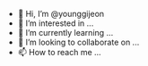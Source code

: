 - 👋 Hi, I’m @younggijeon
- 👀 I’m interested in ...
- 🌱 I’m currently learning ...
- 💞️ I’m looking to collaborate on ...
- 📫 How to reach me ...

<!---
younggijeon/younggijeon is a ✨ special ✨ repository because its `README.md` (this file) appears on your GitHub profile.
You can click the Preview link to take a look at your changes.
--->

